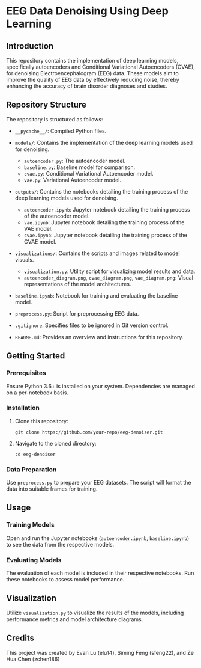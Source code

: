 # EEG Data Denoising Using Deep Learning

## Introduction

This repository contains the implementation of deep learning models, specifically autoencoders and Conditional Variational Autoencoders (CVAE), for denoising Electroencephalogram (EEG) data. These models aim to improve the quality of EEG data by effectively reducing noise, thereby enhancing the accuracy of brain disorder diagnoses and studies.

## Repository Structure

The repository is structured as follows:

- `__pycache__/`: Compiled Python files.
- `models/`: Contains the implementation of the deep learning models used for denoising.
  - `autoencoder.py`: The autoencoder model.
  - `baseline.py`: Baseline model for comparison.
  - `cvae.py`: Conditional Variational Autoencoder model.
  - `vae.py`: Variational Autoencoder model.
- `outputs/`: Contains the notebooks detailing the training process of the deep learning models used for denoising.
   - `autoencoder.ipynb`: Jupyter notebook detailing the training process of the autoencoder model.
   - `vae.ipynb`: Jupyter notebook detailing the training process of the VAE model.
   - `cvae.ipynb`: Jupyter notebook detailing the training process of the CVAE model.
- `visualizations/`: Contains the scripts and images related to model visuals.
   - `visualization.py`: Utility script for visualizing model results and data.
   - `autoencoder_diagram.png`, `cvae_diagram.png`, `vae_diagram.png`: Visual representations of the model architectures.
- `baseline.ipynb`: Notebook for training and evaluating the baseline model.
- `preprocess.py`: Script for preprocessing EEG data.

- `.gitignore`: Specifies files to be ignored in Git version control.
- `README.md`: Provides an overview and instructions for this repository.

## Getting Started

### Prerequisites

Ensure Python 3.6+ is installed on your system. Dependencies are managed on a per-notebook basis.

### Installation

1. Clone this repository:
   ```
   git clone https://github.com/your-repo/eeg-denoiser.git
   ```
2. Navigate to the cloned directory:
   ```
   cd eeg-denoiser
   ```

### Data Preparation

Use `preprocess.py` to prepare your EEG datasets. The script will format the data into suitable frames for training.

## Usage

### Training Models

Open and run the Jupyter notebooks (`autoencoder.ipynb`, `baseline.ipynb`) to see the data from the respective models.

### Evaluating Models

The evaluation of each model is included in their respective notebooks. Run these notebooks to assess model performance.

## Visualization

Utilize `visualization.py` to visualize the results of the models, including performance metrics and model architecture diagrams.

## Credits

This project was created by Evan Lu (elu14), Siming Feng (sfeng22), and Ze Hua Chen (zchen186)
